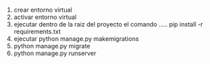 1. crear entorno virtual
2. activar entorno virtual
3. ejecutar dentro de la raiz del proyecto el comando ..... pip install -r requirements.txt
4. ejecutar python manage.py makemigrations
5. python manage.py migrate
6. python manage.py runserver
